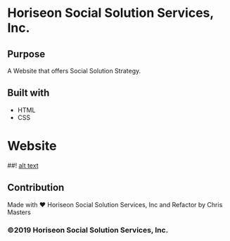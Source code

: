 # Horiseon Social Solution Services, Inc.

## Purpose
A Website that offers Social Solution Strategy.

## Built with
* HTML
* CSS

# Website
##! [alt text](file:///Users/chrismasters/Desktop/projects/code-refactor/index.html)

## Contribution
Made with ❤️ Horiseon Social Solution Services, Inc and Refactor by Chris Masters

### ©2019 Horiseon Social Solution Services, Inc.
